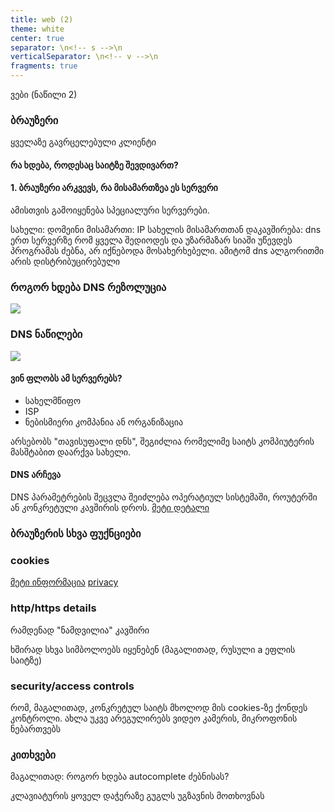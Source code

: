 ```yaml
---
title: web (2)
theme: white    
center: true
separator: \n<!-- s -->\n
verticalSeparator: \n<!-- v -->\n
fragments: true
---
```

ვები (ნაწილი 2)

<!-- s -->

### ბრაუზერი

<!-- n -->
ყველაზე გავრცელებული კლიენტი

<!-- v -->

#### რა ხდება, როდესაც საიტზე შევდივართ?

<!-- v -->

#### 1. ბრაუზერი არკვევს, რა მისამართზეა ეს სერვერი
ამისთვის გამოიყენება სპეციალური სერვერები.

<!-- n -->
სახელი: დომეინი
მისამართი: IP
სახელის მისამართთან დაკავშირება: dns
ერთ სერვერზე რომ ყველა შედიოდეს და უზარმაზარ სიაში უწევდეს პროგრამას ძებნა, არ იქნებოდა მოსახერხებელი. ამიტომ dns ალგორითმი არის დისტრიბუცირებული

<!-- v -->
### როგორ ხდება DNS რეზოლუცია

<img src="https://www.cloudflare.com/img/learning/dns/what-is-dns/dns-lookup-diagram.png
">

<!-- v -->
### DNS ნაწილები

<img src="https://i.ytimg.com/vi/S8G63sJPPj0/maxresdefault.jpg">

<!-- v -->

#### ვინ ფლობს ამ სერვერებს?
- სახელმწიფო
- ISP
- ნებისმიერი კომპანია ან ორგანიზაცია

<!-- n -->
არსებობს "თავისუფალი დნს", შეგიძლია რომელიმე საიტს კომპიუტერის მასშტაბით დაარქვა სახელი.

<!-- v -->

#### DNS არჩევა

DNS პარამეტრების შეცვლა შეიძლება ოპერატიულ სისტემაში, როუტერში ან კონკრეტული კავშირის დროს.
[მეტი დეტალი](https://www.quora.com/Who-manages-runs-and-maintains-DNS-servers) 
<!-- s -->
### ბრაუზერის სხვა ფუქნციები

<!-- v -->
### cookies

<!-- n -->
[მეტი ინფორმაცია](https://www.youtube.com/watch?v=I01XMRo2ES)
[privacy](https://privacy.net/stop-cookies-tracking/)

<!-- v -->
### http/https details
რამდენად "ნამდვილია" კავშირი

<!-- n -->
ხშირად სხვა სიმბოლოებს იყენებენ (მაგალითად, რუსული a ეფლის საიტზე)

<!-- v -->
### security/access controls
<!-- n -->
რომ, მაგალითად, კონკრეტულ საიტს მხოლოდ მის cookies-ზე ქონდეს კონტროლი. ახლა უკვე არეგულირებს ვიდეო კამერის, მიკროფონის ნებართვებს

<!-- v -->
### კითხვები
მაგალითად: როგორ ხდება autocomplete ძებნისას?

<!-- n -->
კლავიატურის ყოველ დაჭერაზე გუგლს უგზავნის მოთხოვნას
